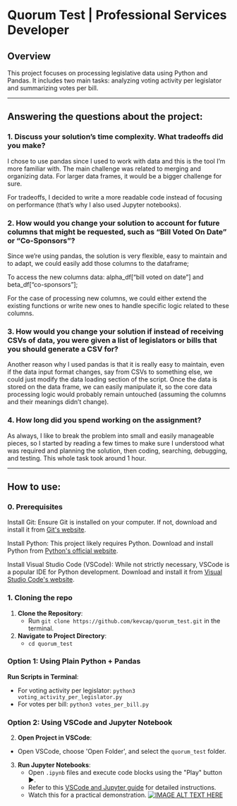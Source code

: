 #  Quorum Test | Professional Services Developer 

## Overview

This project focuses on processing legislative data using Python and Pandas. It includes two main tasks: analyzing voting activity per legislator and summarizing votes per bill.

***
## Answering the questions about the project: 

### 1. Discuss your solution’s time complexity. What tradeoffs did you make?

I chose to use pandas since I used to work with data and this is the tool I’m more familiar with. The main challenge was related to merging and organizing data. For larger data frames, it would be a bigger challenge for sure. 

For tradeoffs, I decided to write a more readable code instead of focusing on performance (that’s why I also used Jupyter notebooks).

### 2. How would you change your solution to account for future columns that might be requested, such as “Bill Voted On Date” or “Co-Sponsors”?

Since we’re using pandas, the solution is very flexible, easy to maintain and to adapt, we could easily add those columns to the dataframe;

To access the new columns data: alpha_df[“bill voted on date”] and beta_df[“co-sponsors”];


For the case of processing new columns, we could either extend the existing functions or write new ones to handle specific logic related to these columns.

### 3. How would you change your solution if instead of receiving CSVs of data, you were given a list of legislators or bills that you should generate a CSV for?

Another reason why I used pandas is that it is really easy to maintain, even if the data input format changes, say from CSVs to something else,  we could just modify the data loading section of the script. Once the data is stored on the data frame, we can easily manipulate it, so the core data processing logic would probably remain untouched (assuming the columns and their meanings didn’t change).

### 4. How long did you spend working on the assignment?

As always, I like to break the problem into small and easily manageable pieces, so I started by reading a few times to make sure I understood what was required and planning the solution, then coding, searching, debugging, and testing. This whole task took around 1 hour.

***


## How to use:

### 0. Prerequisites

  Install Git: Ensure Git is installed on your computer. If not, download and install it from [Git's website](https://git-scm.com/).

  Install Python: This project likely requires Python. Download and install Python from [Python's official website](https://www.python.org/downloads/).

  Install Visual Studio Code (VSCode): While not strictly necessary, VSCode is a popular IDE for Python development. Download and install it from [Visual Studio Code's website](https://code.visualstudio.com/).

### 1. Cloning the repo
1. **Clone the Repository**:
   - Run `git clone https://github.com/kevcap/quorum_test.git` in the terminal.
2. **Navigate to Project Directory**:
   - `cd quorum_test`

### Option 1: Using Plain Python + Pandas
**Run Scripts in Terminal**:
   - For voting activity per legislator: `python3 voting_activity_per_legislator.py`
   - For votes per bill: `python3 votes_per_bill.py`


### Option 2: Using VSCode and Jupyter Notebook
  2. **Open Project in VSCode**:
   - Open VSCode, choose 'Open Folder', and select the `quorum_test` folder.
3. **Run Jupyter Notebooks**:
   - Open `.ipynb` files and execute code blocks using the "Play" button ▶️.
   - Refer to this [VSCode and Jupyter guide](https://code.visualstudio.com/docs/datascience/jupyter-notebooks) for detailed instructions.
   - Watch this for a practical demonstration.
[![IMAGE ALT TEXT HERE](https://img.youtube.com/vi/h1sAzPojKMg/0.jpg)](https://www.youtube.com/watch?v=h1sAzPojKMg)

